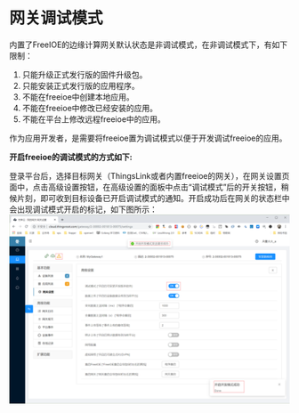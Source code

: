 # 网关调试模式

内置了FreeIOE的边缘计算网关默认状态是非调试模式，在非调试模式下，有如下限制：

1. 只能升级正式发行版的固件升级包。
2. 只能安装正式发行版的应用程序。
3. 不能在freeioe中创建本地应用。
4. 不能在freeioe中修改已经安装的应用。
5. 不能在平台上修改远程freeioe中的应用。

作为应用开发者，是需要将freeioe置为调试模式以便于开发调试freeioe的应用。

**开启freeioe的调试模式的方式如下:**

登录平台后，选择目标网关（ThingsLink或者内置freeioe的网关），在网关设置页面中，点击高级设置按钮，在高级设置的面板中点击“调试模式”后的开关按钮，稍候片刻，即可收到目标设备已开启调试模式的通知。开启成功后在网关的状态栏中会出现调试模式开启的标记，如下图所示：
![](../v1\part-ii\ThingsCloud_2019-06-26_18-13-01.png)
